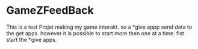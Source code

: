 # GameZFeedBack
This is a test Projet making my game interakt. so a *give appp send data to the get apps. however it is possible to start more then one at a time. fist start the *give apps.

